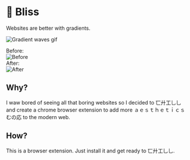 # 👩 Bliss
Websites are better with gradients.

![Gradient waves gif](https://cdn.jsdelivr.net/gh/uyouthe/bliss/media/cover.gif)  

Before:  
![Before](https://cdn.jsdelivr.net/gh/uyouthe/bliss/media/before.png)  
After:  
![After](https://cdn.jsdelivr.net/gh/uyouthe/bliss/media/after.png)  


## Why?

I waw bored of seeing all that boring websites so I decided to 匸廾工乚乚 and create a chrome browser extension to add more ａｅｓｔｈｅｔｉｃｓ むの応 to the modern web. 

## How?

This is a browser extension. Just install it and get ready to 匸廾工乚乚.

